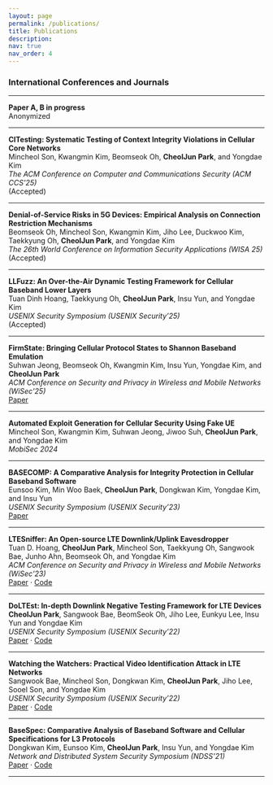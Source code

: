 ```yaml
---
layout: page
permalink: /publications/
title: Publications
description: 
nav: true
nav_order: 4
---
```




### International Conferences and Journals

--- 

**Paper A, B in progress**  
Anonymized 

---

**CITesting: Systematic Testing of Context Integrity Violations in Cellular Core Networks**  
Mincheol Son, Kwangmin Kim, Beomseok Oh, **CheolJun Park**, and Yongdae Kim  
*The ACM Conference on Computer and Communications Security (ACM CCS'25)*  
(Accepted)

---

**Denial-of-Service Risks in 5G Devices: Empirical Analysis on Connection Restriction Mechanisms**  
Beomseok Oh, Mincheol Son, Kwangmin Kim, Jiho Lee, Duckwoo Kim, Taekkyung Oh, **CheolJun Park**, and Yongdae Kim  
*The 26th World Conference on Information Security Applications (WISA 25)*  
(Accepted)

---

**LLFuzz: An Over-the-Air Dynamic Testing Framework for Cellular Baseband Lower Layers**  
Tuan Dinh Hoang, Taekkyung Oh, **CheolJun Park**, Insu Yun, and Yongdae Kim  
*USENIX Security Symposium (USENIX Security’25)*   
(Accepted)

---

**FirmState: Bringing Cellular Protocol States to Shannon Baseband Emulation**  
Suhwan Jeong, Beomseok Oh, Kwangmin Kim, Insu Yun, Yongdae Kim, and **CheolJun Park**  
*ACM Conference on Security and Privacy in Wireless and Mobile Networks (WiSec'25)*  
[Paper](https://dl.acm.org/doi/pdf/10.1145/3734477.3734726)

---

**Automated Exploit Generation for Cellular Security Using Fake UE**  
Mincheol Son, Kwangmin Kim, Suhwan Jeong, Jiwoo Suh, **CheolJun Park**, and Yongdae Kim  
*MobiSec 2024*  

---

**BASECOMP: A Comparative Analysis for Integrity Protection in Cellular Baseband Software**  
Eunsoo Kim, Min Woo Baek, **CheolJun Park**, Dongkwan Kim, Yongdae Kim, and Insu Yun  
*USENIX Security Symposium (USENIX Security’23)*  
[Paper](https://www.usenix.org/system/files/usenixsecurity23-kim-eunsoo.pdf)

---

**LTESniffer: An Open-source LTE Downlink/Uplink Eavesdropper**  
Tuan D. Hoang, **CheolJun Park**, Mincheol Son, Taekkyung Oh, Sangwook Bae, Junho Ahn, Beomseok Oh, and Yongdae Kim  
*ACM Conference on Security and Privacy in Wireless and Mobile Networks (WiSec'23)*  
[Paper](https://syssec.kaist.ac.kr/pub/2023/wisec2023_tuan.pdf) · [Code](https://github.com/SysSec-KAIST/LTESniffer) 

---

**DoLTEst: In-depth Downlink Negative Testing Framework for LTE Devices**  
**CheolJun Park**, Sangwook Bae, BeomSeok Oh, Jiho Lee, Eunkyu Lee, Insu Yun and Yongdae Kim  
*USENIX Security Symposium (USENIX Security’22)*  
[Paper](https://www.usenix.org/system/files/sec22-park-cheoljun.pdf) · [Code](https://github.com/SysSec-KAIST/DoLTEst)

---

**Watching the Watchers: Practical Video Identification Attack in LTE Networks**  
Sangwook Bae, Mincheol Son, Dongkwan Kim, **CheolJun Park**, Jiho Lee, Sooel Son, and Yongdae Kim  
*USENIX Security Symposium (USENIX Security’22)*  
[Paper](https://www.usenix.org/system/files/sec22-bae.pdf) · [Code](https://github.com/SysSec-KAIST/WatchingTheWatchers)

---

**BaseSpec: Comparative Analysis of Baseband Software and Cellular Specifications for L3 Protocols**  
Dongkwan Kim, Eunsoo Kim, **CheolJun Park**, Insu Yun, and Yongdae Kim  
*Network and Distributed System Security Symposium (NDSS'21)*  
[Paper](https://www.ndss-symposium.org/wp-content/uploads/2021-365-paper.pdf) · [Code](https://github.com/SysSec-KAIST/BaseSpec)

---

<!-- ### Domestic Conferences and Journals

- **"5G SA 네트워크에서 상태 기반 블랙박스 테스팅 기법"**, CISC 2024  
- **"이동통신 단말 테스트를 위한 자동화 도구 개발 및 시연"**, KIISC 2023   -->
